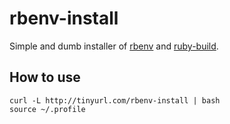 rbenv-install
=============

Simple and dumb installer of [rbenv][] and [ruby-build][].

[rbenv]: https://github.com/sstephenson/rbenv
[ruby-build]: https://github.com/sstephenson/ruby-build


How to use
----------

```
curl -L http://tinyurl.com/rbenv-install | bash
source ~/.profile
```